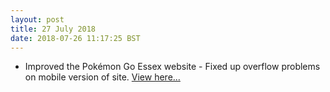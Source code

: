 ```yaml
---
layout: post
title: 27 July 2018 
date: 2018-07-26 11:17:25 BST
---
```

+ Improved the Pokémon Go Essex website - Fixed up overflow problems on mobile version of site. [View here...](https://jackwebdev.github.io/Pokemon-Go-Essex/)

